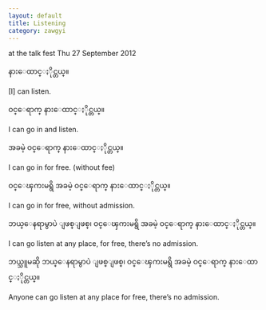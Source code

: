 ```yaml
---
layout: default
title: Listening
category: zawgyi
---
```


<p>at the talk fest Thu 27 September 2012</p>

<p class='my'><span class='zawgyi'>နားေထာင္ႏိုင္တယ္။</span></p>
<p class='hide-this'>[I] can listen.</p>

<p class='my'><span class='zawgyi'>ဝင္ေရာက္ နားေထာင္ႏိုင္တယ္။</span></p>
<p class='hide-this'>I can go in and listen.</p>

<p class='my'><span class='zawgyi'>အခမဲ့ ဝင္ေရာက္ နားေထာင္ႏိုင္တယ္။</span></p>
<p class='hide-this'>I can go in for free. (without fee)</p>

<p class='my'><span class='zawgyi'>ဝင္ေၾကးမရွိ အခမဲ့ ဝင္ေရာက္ နားေထာင္ႏိုင္တယ္။</span></p>
<p class='hide-this'>I can go in for free, without admission.</p>

<p class='my'><span class='zawgyi'>ဘယ္ေနရာမွာပဲ ျဖစ္ျဖစ္၊ ဝင္ေၾကးမရွိ အခမဲ့ ဝင္ေရာက္ နားေထာင္ႏိုင္တယ္။</span></p>
<p class='hide-this'>I can go listen at any place, for free, there’s no admission.</p>

<p class='my'><span class='zawgyi'>ဘယ္သူမဆို ဘယ္ေနရာမွာပဲ ျဖစ္ျဖစ္၊ ဝင္ေၾကးမရွိ အခမဲ့ ဝင္ေရာက္ နားေထာင္ႏိုင္တယ္။</span></p>
<p class='hide-this'>Anyone can go listen at any place for free, there’s no admission.</p>
